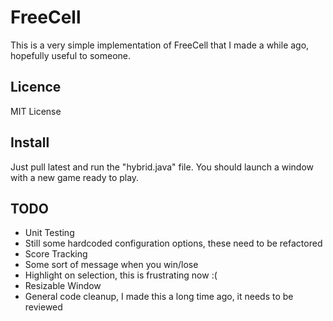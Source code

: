 # FreeCell
This is a very simple implementation of FreeCell that I made a while ago, hopefully useful to someone.

## Licence

MIT License

## Install

Just pull latest and run the "hybrid.java" file. You should launch a window with a new game ready to play.

## TODO

 - Unit Testing 
 - Still some hardcoded configuration options, these need to be refactored
 - Score Tracking
 - Some sort of message when you win/lose
 - Highlight on selection, this is frustrating now :(
 - Resizable Window
 - General code cleanup, I made this a long time ago, it needs to be reviewed

